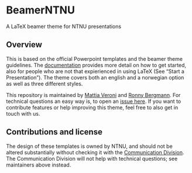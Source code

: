 # BeamerNTNU

A LaTeX beamer theme for NTNU presentations

## Overview

This is based on the official Powerpoint templates and the beamer theme guidelines.
The [documentation](https://github.com/ntnu-tex/beamerthementnu/blob/master/ntnu-beamer-documentation.pdf) provides more detail on how to get started, also for people who are not that expierienced in using LaTeX (See “Start a Presentation”).
The theme covers both an english and a norwegian option as well as three different styles.

This repository is maintained by [Mattia Veroni](https://www.ntnu.edu/employees/mattia.veroni) and [Ronny Bergmann](https://www.ntnu.edu/employees/ronny.bergmann).
For technical questions an easy way is, to open an [issue here](https://github.com/ntnu-tex/beamerthementnu/issues/new).
If you want to contribute features or help improving this theme, feel free to also get in touch with us.

## Contributions and license

The design of these templates is owned by NTNU, and should not be altered substantially without checking it with the [Communication Division](https://www.ntnu.no/adm/komm). The Communication Division will not help with technical questions; see maintainers above instead.